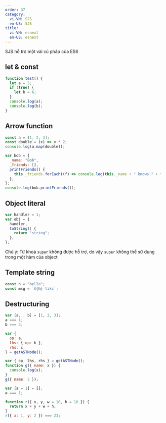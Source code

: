 ```yaml
---
order: 37
category:
  vi-VN: SJS
  en-US: SJS
title:
  vi-VN: esnext
  en-US: esnext
---
```


SJS hỗ trợ một vài cú pháp của ES6

## let & const

```js
function test() {
  let a = 5;
  if (true) {
    let b = 6;
  }
  console.log(a);
  console.log(b);
}
```

## Arrow function

```js
const a = [1, 2, 3];
const double = (x) => x * 2;
console.log(a.map(double));

var bob = {
  _name: "Bob",
  _friends: [],
  printFriends() {
    this._friends.forEach((f) => console.log(this._name + " knows " + f));
  },
};
console.log(bob.printFriends());
```

## Object literal

```js
var handler = 1;
var obj = {
  handler,
  toString() {
    return "string";
  },
};
```

Chú ý: Từ khoá `super` không được hỗ trợ, do vậy `super` không thể sử dụng trong một hàm của object

## Template string

```js
const h = "hello";
const msg = `${h} tiki`;
```

## Destructuring

```js
var [a, , b] = [1, 2, 3];
a === 1;
b === 3;

var {
  op: a,
  lhs: { op: b },
  rhs: c,
} = getASTNode();

var { op, lhs, rhs } = getASTNode();
function g({ name: x }) {
  console.log(x);
}
g({ name: 5 });

var [a = 1] = [];
a === 1;

function r({ x, y, w = 10, h = 10 }) {
  return x + y + w + h;
}
r({ x: 1, y: 2 }) === 23;
```
